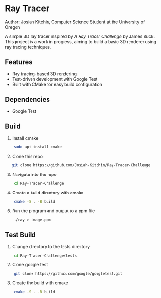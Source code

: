 # Ray Tracer
Author: Josiah Kitchin, Computer Science Student at the University of Oregon

A simple 3D ray tracer inspired by *A Ray Tracer Challenge* by James Buck. This project is a work in progress, aiming to build a basic 3D renderer using ray tracing techniques.

## Features
- Ray tracing-based 3D rendering
- Test-driven development with Google Test
- Built with CMake for easy build configuration

## Dependencies 

- Google Test 



## Build 
1. Install cmake
```bash
    sudo apt install cmake
```

2. Clone this repo
 ```bash
    git clone https://github.com/Josiah-Kitchin/Ray-Tracer-Challenge
```

3. Navigate into the repo 
```bash
    cd Ray-Tracer-Challenge
``` 

4. Create a build directory with cmake
```bash
    cmake -S . -B build
```

5. Run the program and output to a ppm file
```bash
    ./ray > image.ppm
```

## Test Build
1. Change directory to the tests directory
```bash
    cd Ray-Tracer-Challenge/tests
```

2. Clone google test 
```bash
    git clone https://github.com/google/googletest.git
```

3. Create the build with cmake 
```bash
    cmake -S . -B build
```





